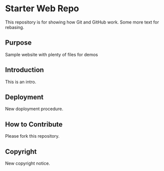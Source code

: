 # Starter Web Repo

This repository is for showing how Git and GitHub work. Some more text for rebasing.

## Purpose

Sample website with plenty of files for demos

## Introduction
This is an intro. 

## Deployment
New doployment procedure.

## How to Contribute

Please fork this repository.

## Copyright

New copyright notice.

